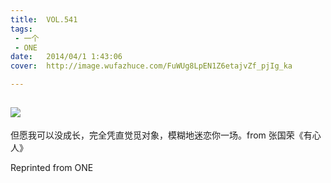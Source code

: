 ```yaml
---
title:	VOL.541
tags:
 - 一个
 - ONE
date:	2014/04/1 1:43:06
cover:	http://image.wufazhuce.com/FuWUg8LpEN1Z6etajvZf_pjIg_ka

---
```

![](http://image.wufazhuce.com/FuWUg8LpEN1Z6etajvZf_pjIg_ka)
---

但愿我可以没成长，完全凭直觉觅对象，模糊地迷恋你一场。from 张国荣《有心人》
 
Reprinted from ONE
